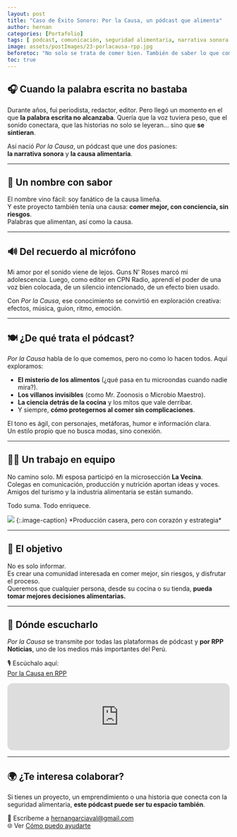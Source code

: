```yaml
---
layout: post
title: "Caso de Éxito Sonoro: Por la Causa, un pódcast que alimenta"
author: hernan
categories: [Portafolio]
tags: [ podcast, comunicación, seguridad alimentaria, narrativa sonora ]
image: assets/postImages/23-porlacausa-rpp.jpg
beforetoc: "No solo se trata de comer bien. También de saber lo que comemos, por qué y cómo. Así nació 'Por la Causa'."
toc: true
---
```


## 🎧 Cuando la palabra escrita no bastaba

Durante años, fui periodista, redactor, editor. Pero llegó un momento en el que **la palabra escrita no alcanzaba**. Quería que la voz tuviera peso, que el sonido conectara, que las historias no solo se leyeran… sino que **se sintieran**.

Así nació *Por la Causa*, un pódcast que une dos pasiones:  
**la narrativa sonora** y **la causa alimentaria**.

---

## 🥔 Un nombre con sabor

El nombre vino fácil: soy fanático de la causa limeña.  
Y este proyecto también tenía una causa: **comer mejor, con conciencia, sin riesgos**.  
Palabras que alimentan, así como la causa.

---

## 🔊 Del recuerdo al micrófono

Mi amor por el sonido viene de lejos. Guns N' Roses marcó mi adolescencia. Luego, como editor en CPN Radio, aprendí el poder de una voz bien colocada, de un silencio intencionado, de un efecto bien usado.

Con *Por la Causa*, ese conocimiento se convirtió en exploración creativa:  
efectos, música, guion, ritmo, emoción.

---

## 🍽 ¿De qué trata el pódcast?

*Por la Causa* habla de lo que comemos, pero no como lo hacen todos. Aquí exploramos:

- **El misterio de los alimentos** (¿qué pasa en tu microondas cuando nadie mira?).  
- **Los villanos invisibles** (como Mr. Zoonosis o Microbio Maestro).  
- **La ciencia detrás de la cocina** y los mitos que vale derribar.  
- Y siempre, **cómo protegernos al comer sin complicaciones**.

El tono es ágil, con personajes, metáforas, humor e información clara.  
Un estilo propio que no busca modas, sino conexión.

---

## 🫱‍🫲 Un trabajo en equipo

No camino solo. Mi esposa participó en la microsección **La Vecina**.  
Colegas en comunicación, producción y nutrición aportan ideas y voces.  
Amigos del turismo y la industria alimentaria se están sumando.

Todo suma. Todo enriquece.

<img src="{{site.baseurl}}/assets/postImages/23-podcast-hernan-1.png" class="garnish rounded float-left"/>  
{:.image-caption}  
*Producción casera, pero con corazón y estrategia*

---

## 🚀 El objetivo

No es solo informar.  
Es crear una comunidad interesada en comer mejor, sin riesgos, y disfrutar el proceso.  
Queremos que cualquier persona, desde su cocina o su tienda, **pueda tomar mejores decisiones alimentarias.**

---

## 📡 Dónde escucharlo

*Por la Causa* se transmite por todas las plataformas de pódcast y **por RPP Noticias**, uno de los medios más importantes del Perú.

🎙 Escúchalo aquí:  
[Por la Causa en RPP](https://rpp.pe/audio/podcast/por-la-causa)  
<iframe style="border-radius:12px" src="https://open.spotify.com/embed/show/4sZ8qT1zlrlg161D1Pw88e?utm_source=generator" width="100%" height="152" frameBorder="0" allowfullscreen="" allow="autoplay; clipboard-write; encrypted-media; fullscreen; picture-in-picture" loading="lazy"></iframe>

---

## 🌍 ¿Te interesa colaborar?

Si tienes un proyecto, un emprendimiento o una historia que conecta con la seguridad alimentaria, **este pódcast puede ser tu espacio también**.

📩 Escríbeme a [hernangarciaval@gmail.com](mailto:hernangarciaval@gmail.com)  
🌐 Ver [Cómo puedo ayudarte](https://www.hernangarciaval.com/about/)

